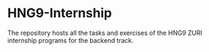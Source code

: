 # HNG9-Internship
The repository hosts all the tasks and exercises of the HNG9 ZURI internship programs for the backend track. 
